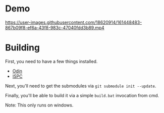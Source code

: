 # Demo

https://user-images.githubusercontent.com/18620914/161448483-867b09f8-ef6a-43f8-983c-47040fdd3b89.mp4

# Building

First, you need to have a few things installed.

- [Odin](https://odin-lang.org/)
- [ISPC](https://ispc.github.io/)

Next, you'll need to get the submodules via `git submodule init --update`.

Finally, you'll be able to build it via a simple `build.bat` invocation from cmd.

Note: This only runs on windows.
